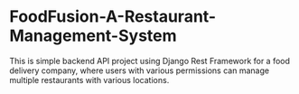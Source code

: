 # FoodFusion-A-Restaurant-Management-System
This is simple backend API project using Django Rest Framework for a food delivery company, where users with various permissions can manage multiple restaurants with various locations.

